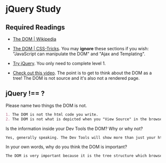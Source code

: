 # jQuery Study

## Required Readings

-   [The DOM | Wikipedia](https://en.wikipedia.org/wiki/Document_Object_Model)

-   [The DOM | CSS-Tricks](https://css-tricks.com/dom/). You may **ignore**
    these sections if you wish: "JavaScript can manipulate the DOM" and "Ajax
    and Templating".

-   [Try jQuery](http://try.jquery.com/). You only need to complete level 1.

-   [Check out this video](https://www.youtube.com/watch?v=n1cKlKM3jYI). The
point is to get to think about the DOM as a tree! The DOM is not source and
it's also not a rendered page.

## jQuery !== ?

Please name two things the DOM is not.

```md
1. The DOM is not the html code you write.
2. The DOM is not what is depicted when you "View Source" in the browser.
```

Is the information inside your Dev Tools the DOM? Why or why not?

```md
Yes, generally speaking. The Dev Tools will show more than just your html code in situations where the browser automatically corrects mistakes or omissions you may have made, and also will show elements changed by your javascript code.
```

In your own words, why do you think the DOM is important?

```md
The DOM is very important because it is the tree structure which browsers render to allow us to manipulate different nodes (elements) of our web pages using jQuery, making them interactive and able to change without reloading the page. It organizes all of our content into an accessible structure. 
```

